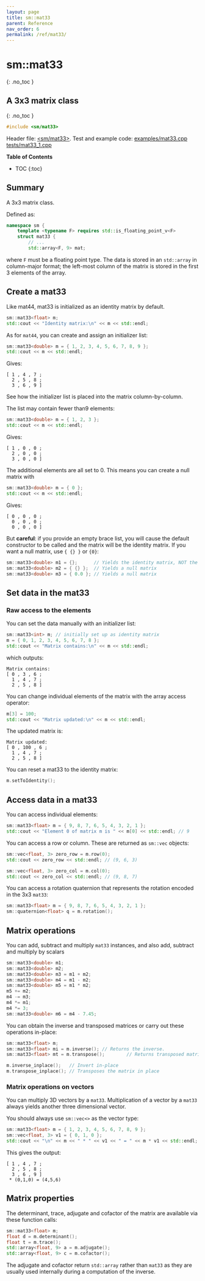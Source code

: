 ```yaml
---
layout: page
title: sm::mat33
parent: Reference
nav_order: 6
permalink: /ref/mat33/
---
```

# sm::mat33
{: .no_toc }
## A 3x3 matrix class
{: .no_toc }
```c++
#include <sm/mat33>
```
Header file: [<sm/mat33>](https://github.com/sebsjames/maths/blob/main/sm/mat33). Test and example code:
[examples/mat33.cpp](https://github.com/sebsjames/maths/blob/main/examples/mat33.cpp)
[tests/mat33_1.cpp](https://github.com/sebsjames/maths/blob/main/tests/mat33_1.cpp)

**Table of Contents**

- TOC
{:toc}

## Summary

A 3x3 matrix class.

Defined as:
```c++
namespace sm {
    template <typename F> requires std::is_floating_point_v<F>
    struct mat33 {
        // ...
        std::array<F, 9> mat;
```
where `F` must be a floating point type. The data is stored in an `std::array` in column-major format; the left-most column of the matrix is stored in the first 3 elements of the array.


## Create a mat33

Like mat44, mat33 is initialized as an identity matrix by default.

```c++
sm::mat33<float> m;
std::cout << "Identity matrix:\n" << m << std::endl;
```

As for `mat44`, you can create and assign an initializer list:
```c++
sm::mat33<double> m = { 1, 2, 3, 4, 5, 6, 7, 8, 9 };
std::cout << m << std::endl;
```
Gives:
```
[ 1 , 4 , 7 ;
  2 , 5 , 8 ;
  3 , 6 , 9 ]
```
See how the initializer list is placed into the matrix column-by-column.

The list may contain fewer than9 elements:

```c++
sm::mat33<double> m = { 1, 2, 3 };
std::cout << m << std::endl;
```
Gives:
```
[ 1 , 0 , 0 ;
  2 , 0 , 0 ;
  3 , 0 , 0 ]
```

The additional elements are all set to 0. This means you can create a null matrix with

```c++
sm::mat33<double> m = { 0 };
std::cout << m << std::endl;
```
Gives:
```
[ 0 , 0 , 0 ;
  0 , 0 , 0 ;
  0 , 0 , 0 ]
```

But **careful**: if you provide an empty brace list, you will cause the default constructor to be called and the matrix will be the identity matrix. If you want a null matrix, use `{ {} }` or `{0}`:

```c++
sm::mat33<double> m1 = {};      // Yields the identity matrix, NOT the null matrix
sm::mat33<double> m2 = { {} };  // Yields a null matrix
sm::mat33<double> m3 = { 0.0 }; // Yields a null matrix
```

## Set data in the mat33

### Raw access to the elements

You can set the data manually with an initializer list:
```c++
sm::mat33<int> m; // initially set up as identity matrix
m = { 0, 1, 2, 3, 4, 5, 6, 7, 8 };
std::cout << "Matrix contains:\n" << m << std::endl;
```
which outputs:
```
Matrix contains:
[ 0 , 3 , 6 ;
  1 , 4 , 7 ;
  2 , 5 , 8 ]
```

You can change individual elements of the matrix with the array access operator:
```c++
m[3] = 100;
std::cout << "Matrix updated:\n" << m << std::endl;
```

The updated matrix is:
```
Matrix updated:
[ 0 , 100 , 6 ;
  1 , 4 , 7 ;
  2 , 5 , 8 ]
```

You can reset a mat33 to the identity matrix:
```c++
m.setToIdentity();
```

## Access data in a mat33

You can access individual elements:

```c++
sm::mat33<float> m = { 9, 8, 7, 6, 5, 4, 3, 2, 1 };
std::cout << "Element 0 of matrix m is " << m[0] << std::endl; // 9
```

You can access a row or column. These are returned as `sm::vec` objects:

```c++
sm::vec<float, 3> zero_row = m.row(0);
std::cout << zero_row << std::endl; // (9, 6, 3)

sm::vec<float, 3> zero_col = m.col(0);
std::cout << zero_col << std::endl; // (9, 8, 7)
```

You can access a rotation quaternion that represents the rotation encoded in the 3x3 `mat33`:
```c++
sm::mat33<float> m = { 9, 8, 7, 6, 5, 4, 3, 2, 1 };
sm::quaternion<float> q = m.rotation();
```

## Matrix operations

You can add, subtract and multiply `mat33` instances, and also add, subtract and multiply by scalars
```c++
sm::mat33<double> m1;
sm::mat33<double> m2;
sm::mat33<double> m3 = m1 + m2;
sm::mat33<double> m4 = m1 - m2;
sm::mat33<double> m5 = m1 * m2;
m5 += m2;
m4 -= m3;
m4 *= m1;
m4 *= 3;
sm::mat33<double> m6 = m4 - 7.45;
```

You can obtain the inverse and transposed matrices or carry out these operations in-place:
```c++
sm::mat33<float> m;
sm::mat33<float> mi = m.inverse(); // Returns the inverse.
sm::mat33<float> mt = m.transpose();        // Returns transposed matrix

m.inverse_inplace();   // Invert in-place
m.transpose_inplace(); // Transposes the matrix in place
```
### Matrix operations on vectors

You can multiply 3D vectors by a `mat33`. Multiplication of a
vector by a `mat33` always yields another three dimensional vector.

You should always use `sm::vec<>` as the vector type:
```c++
sm::mat33<float> m = { 1, 2, 3, 4, 5, 6, 7, 8, 9 };
sm::vec<float, 3> v1 = { 0, 1, 0 };
std::cout << "\n" << m << " * " << v1 << " = " << m * v1 << std::endl;
```
This gives the output:
```
[ 1 , 4 , 7 ;
  2 , 5 , 8 ;
  3 , 6 , 9 ]
 * (0,1,0) = (4,5,6)
```

## Matrix properties

The determinant, trace, adjugate and cofactor of the matrix are available via these function calls:
```c++
sm::mat33<float> m;
float d = m.determinant();
float t = m.trace();
std::array<float, 9> a = m.adjugate();
std::array<float, 9> c = m.cofactor();
```
The adjugate and cofactor return `std::array` rather than `mat33` as they are usually used internally during a computation of the inverse.
